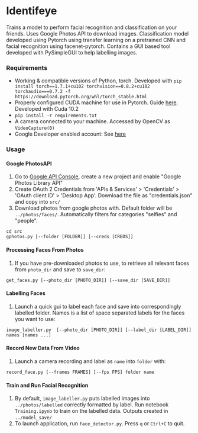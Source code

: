# Identifeye
Trains a model to perform facial recognition and classification on your friends. 
Uses Google Photos API to download images.
Classification model developed using Pytorch using transfer learning on a pretrained CNN and facial recognition using facenet-pytorch.
Contains a GUI based tool developed with PySimpleGUI to help labelling images.

### Requirements
 - Working & compatible versions of Python, torch. Developed with `pip install torch==1.7.1+cu102 torchvision==0.8.2+cu102 torchaudio===0.7.2 -f https://download.pytorch.org/whl/torch_stable.html`
 - Properly configured CUDA machine for use in Pytorch. Guide [here](https://medium.datadriveninvestor.com/installing-pytorch-and-tensorflow-with-cuda-enabled-gpu-f747e6924779). Developed with Cuda 10.2
 - `pip install -r requirements.txt`
 - A camera connected to your machine. Accessed by OpenCV as `VideoCapture(0)`
 - Google Developer enabled account: See [here](https://developers.google.com/)
 
### Usage
#### Google PhotosAPI
 1. Go to [Google API Console](https://console.developers.google.com/apis/library),  create a new project and enable "Google Photos Library API"
 2. Create OAuth 2 Credentials from 'APIs & Services' > 'Credentials' > 'OAuth client ID' > 'Desktop App'. Download the file as "credentials.json" and copy into `src/`
 3. Download photos from google photos with. Default folder will be `../photos/faces/`. Automatically filters for categories "selfies" and "people". 
 ```
 cd src
 gphotos.py [--folder [FOLDER]] [--creds [CREDS]]
 ```
#### Processing Faces From Photos
 1. If you have pre-downloaded photos to use, to retrieve all relevant faces from `photo_dir` and save to `save_dir`:
 ```
 get_faces.py [--photo_dir [PHOTO_DIR]] [--save_dir [SAVE_DIR]]
 ```
#### Labelling Faces
 1.  Launch a quick gui to label each face and save into correspondingly labelled folder. Names is a list of space separated labels for the faces you want to use:
 ```
 image_labeller.py  [--photo_dir [PHOTO_DIR]] [--label_dir [LABEL_DIR]] names [names ...]
 ```
#### Record New Data From Video
 1. Launch a camera recording and label as `name` into `folder` with:
 ```
 record_face.py [--frames FRAMES] [--fps FPS] folder name
 ```
#### Train and Run Facial Recognition
 1. By default, `image_labeller.py` puts labelled images into `../photos/labelled` correctly formatted by label. Run notebook `Training.ipynb` to train on the labelled data. Outputs created in `../model_save/`
 2. To launch application, run `face_detector.py`. Press `q` or `Ctrl+C` to quit. 
 
 
